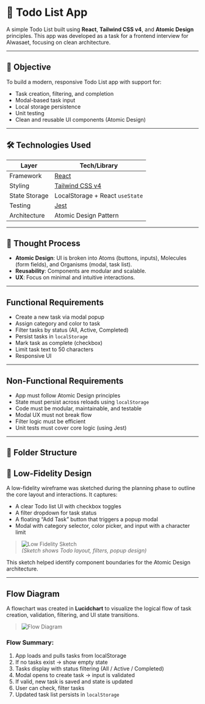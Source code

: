 # 📝 Todo List App

A simple Todo List built using **React**, **Tailwind CSS v4**, and **Atomic Design** principles. This app was developed as a task for a frontend interview for Alwasaet, focusing on clean architecture.

---

## 🚀 Objective

To build a modern, responsive Todo List app with support for:

- Task creation, filtering, and completion
- Modal-based task input
- Local storage persistence
- Unit testing
- Clean and reusable UI components (Atomic Design)

---

## 🛠 Technologies Used

| Layer         | Tech/Library                                |
| ------------- | ------------------------------------------- |
| Framework     | [React](https://reactjs.org/)               |
| Styling       | [Tailwind CSS v4](https://tailwindcss.com/) |
| State Storage | LocalStorage + React `useState`             |
| Testing       | [Jest](https://jestjs.io/)                  |
| Architecture  | Atomic Design Pattern                       |

---

## 📐 Thought Process

- **Atomic Design**: UI is broken into Atoms (buttons, inputs), Molecules (form fields), and Organisms (modal, task list).
- **Reusability**: Components are modular and scalable.
- **UX**: Focus on minimal and intuitive interactions.

---

## Functional Requirements

- Create a new task via modal popup
- Assign category and color to task
- Filter tasks by status (All, Active, Completed)
- Persist tasks in `localStorage`
- Mark task as complete (checkbox)
- Limit task text to 50 characters
- Responsive UI

---

## Non-Functional Requirements

- App must follow Atomic Design principles
- State must persist across reloads using `localStorage`
- Code must be modular, maintainable, and testable
- Modal UX must not break flow
- Filter logic must be efficient
- Unit tests must cover core logic (using Jest)

---

## 🧾 Folder Structure

## 🧾 Low-Fidelity Design

A low-fidelity wireframe was sketched during the planning phase to outline the core layout and interactions. It captures:

- A clear Todo list UI with checkbox toggles
- A filter dropdown for task status
- A floating “Add Task” button that triggers a popup modal
- Modal with category selector, color picker, and input with a character limit

> ![Low Fidelity Sketch](assets/sketch.png)  
> _(Sketch shows Todo layout, filters, popup design)_

This sketch helped identify component boundaries for the Atomic Design architecture.

---

## Flow Diagram

A flowchart was created in **Lucidchart** to visualize the logical flow of task creation, validation, filtering, and UI state transitions.

> ![Flow Diagram](assets/Flowchart.png)

### Flow Summary:

1. App loads and pulls tasks from localStorage
2. If no tasks exist → show empty state
3. Tasks display with status filtering (All / Active / Completed)
4. Modal opens to create task → input is validated
5. If valid, new task is saved and state is updated
6. User can check, filter tasks
7. Updated task list persists in `localStorage`
